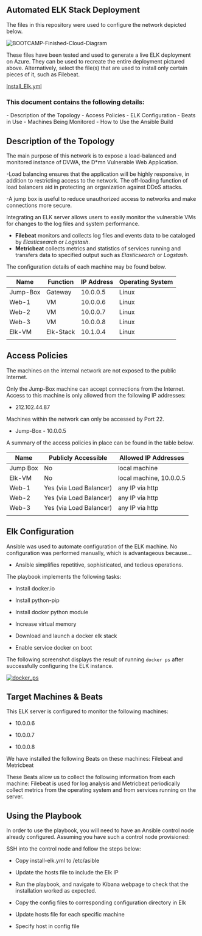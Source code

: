 ## **Automated ELK Stack Deployment** 



The files in this repository were used to configure the network depicted below. 

![BOOTCAMP-Finished-Cloud-Diagram](https://user-images.githubusercontent.com/85771952/136270986-f3ca1f0f-200a-493e-a245-d7fa01fd4392.png)

These files have been tested and used to generate a live ELK deployment on Azure. They can be used to recreate the entire deployment pictured above. Alternatively, select the file(s) that are used to install only certain pieces of it, such as Filebeat. 

[Install_Elk.yml](https://github.com/DMDorta/X-Cybersecurity-X/blob/main/Ansible/Install_Elk.yml)

### **This document contains the following details:** 
\- Description of the Topology 
\- Access Policies 
\- ELK Configuration 
\- Beats in Use 
\- Machines Being Monitored 
\- How to Use the Ansible Build 

## **Description of the Topology** 

The main purpose of this network is to expose a load-balanced and monitored instance of DVWA, the D*mn Vulnerable Web Application. 

-Load balancing ensures that the application will be highly responsive, in addition to restricting access to the network. The off-loading function of load balancers aid in protecting an organization against DDoS attacks.  

-A jump box is useful to reduce unauthorized access to networks and make connections more secure. 

Integrating an ELK server allows users to easily monitor the vulnerable VMs for changes to the log files and system performance.

- **Filebeat**  monitors and collects log files and events data to be cataloged by *Elasticsearch* or *Logstash*.
- **Metricbeat** collects metrics and statistics of services running and transfers data to specified output such as *Elasticsearch* or *Logstash*.

The configuration details of each machine may be found below. 


| Name     | Function  | IP Address | Operating System |
| -------- | --------- | ---------- | ---------------- |
| Jump-Box | Gateway   | 10.0.0.5   | Linux            |
| Web-1    | VM        | 10.0.0.6   | Linux            |
| Web-2    | VM        | 10.0.0.7   | Linux            |
| Web-3    | VM        | 10.0.0.8   | Linux            |
| Elk-VM   | Elk-Stack | 10.1.0.4   | Linux            |
|          |           |            |                  |

## **Access Policies** 

The machines on the internal network are not exposed to the public Internet. 

Only the Jump-Box machine can accept connections from the Internet. Access to this machine is only allowed from the following IP addresses: 

- 212.102.44.87

Machines within the network can only be accessed by Port 22. 

- Jump-Box - 10.0.0.5

A summary of the access policies in place can be found in the table below. 

| Name     | Publicly Accessible     | Allowed IP Addresses    |
| -------- | ----------------------- | ----------------------- |
| Jump Box | No                      | local machine           |
| Elk-VM   | No                      | local machine, 10.0.0.5 |
| Web-1    | Yes (via Load Balancer) | any IP via http         |
| Web-2    | Yes (via Load Balancer) | any IP via http         |
| Web-3    | Yes (via Load Balancer) | any IP via http         |
|          |                         |                         |

## **Elk Configuration** 

Ansible was used to automate configuration of the ELK machine. No configuration was performed manually, which is advantageous because... 

- Ansible simplifies repetitive, sophisticated, and tedious operations. 

The playbook implements the following tasks: 

- Install docker.io

- Install python-pip

- Install docker python module
- Increase virtual memory

- Download and launch a docker elk stack
- Enable service docker on boot

The following screenshot displays the result of running `docker ps` after successfully configuring the ELK instance. 

[![docker_ps](https://user-images.githubusercontent.com/85771952/136271074-ffbe9dca-5493-4676-9b4a-681825cac775.png)](~/Projects/X-Cybersecurity-X/Images/docker_ps.png) 

## **Target Machines & Beats** 

This ELK server is configured to monitor the following machines: 

- 10.0.0.6

- 10.0.0.7

- 10.0.0.8

We have installed the following Beats on these machines: 
Filebeat and Metricbeat

These Beats allow us to collect the following information from each machine: 
Filebeat  is used for log analysis and Metricbeat periodically collect metrics from the operating system and from services running on the server.

## Using the Playbook 
In order to use the playbook, you will need to have an Ansible control node already configured. Assuming you have such a control node provisioned: 

SSH into the control node and follow the steps below:

- Copy install-elk.yml to /etc/asible

- Update the hosts file to include the Elk IP 

- Run the playbook, and navigate to Kibana webpage to check that the installation 	worked as expected. 

- Copy the config files to corresponding configuration directory in Elk

- Update hosts file for each specific machine

-  Specify host in config file



